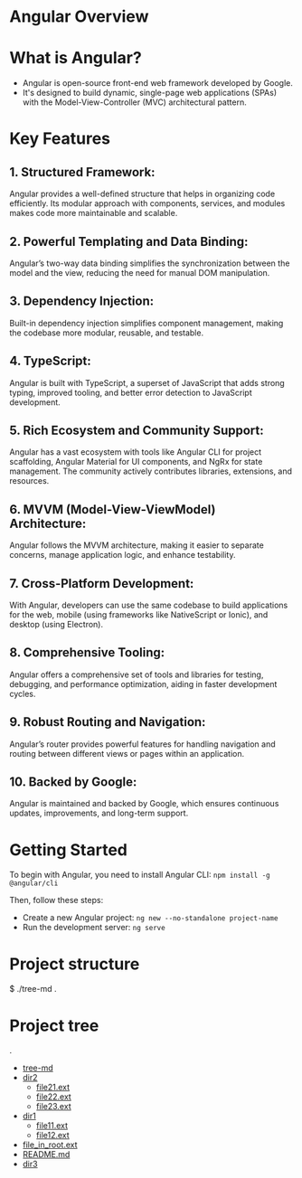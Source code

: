 # Angular Overview

# What is Angular?

- Angular is open-source front-end web framework developed by Google.
- It's designed to build dynamic, single-page web applications (SPAs) with the Model-View-Controller (MVC) architectural pattern.

# Key Features

## 1. Structured Framework:

Angular provides a well-defined structure that helps in organizing code efficiently. Its modular approach with components, services, and modules makes code more maintainable and scalable.

## 2. Powerful Templating and Data Binding:

Angular’s two-way data binding simplifies the synchronization between the model and the view, reducing the need for manual DOM manipulation.

## 3. Dependency Injection:

Built-in dependency injection simplifies component management, making the codebase more modular, reusable, and testable.

## 4. TypeScript:

Angular is built with TypeScript, a superset of JavaScript that adds strong typing, improved tooling, and better error detection to JavaScript development.

## 5. Rich Ecosystem and Community Support:

Angular has a vast ecosystem with tools like Angular CLI for project scaffolding, Angular Material for UI components, and NgRx for state management. The community actively contributes libraries, extensions, and resources.

## 6. MVVM (Model-View-ViewModel) Architecture:

Angular follows the MVVM architecture, making it easier to separate concerns, manage application logic, and enhance testability.

## 7. Cross-Platform Development:

With Angular, developers can use the same codebase to build applications for the web, mobile (using frameworks like NativeScript or Ionic), and desktop (using Electron).

## 8. Comprehensive Tooling:

Angular offers a comprehensive set of tools and libraries for testing, debugging, and performance optimization, aiding in faster development cycles.

## 9. Robust Routing and Navigation:

Angular’s router provides powerful features for handling navigation and routing between different views or pages within an application.

## 10. Backed by Google:

Angular is maintained and backed by Google, which ensures continuous updates, improvements, and long-term support.

# Getting Started

To begin with Angular, you need to install Angular CLI: `npm install -g @angular/cli`

Then, follow these steps:

- Create a new Angular project: `ng new --no-standalone project-name`
- Run the development server: `ng serve`

# Project structure
$ ./tree-md .
# Project tree

.
 * [tree-md](./tree-md)
 * [dir2](./dir2)
   * [file21.ext](./dir2/file21.ext)
   * [file22.ext](./dir2/file22.ext)
   * [file23.ext](./dir2/file23.ext)
 * [dir1](./dir1)
   * [file11.ext](./dir1/file11.ext)
   * [file12.ext](./dir1/file12.ext)
 * [file_in_root.ext](./file_in_root.ext)
 * [README.md](./README.md)
 * [dir3](./dir3)

